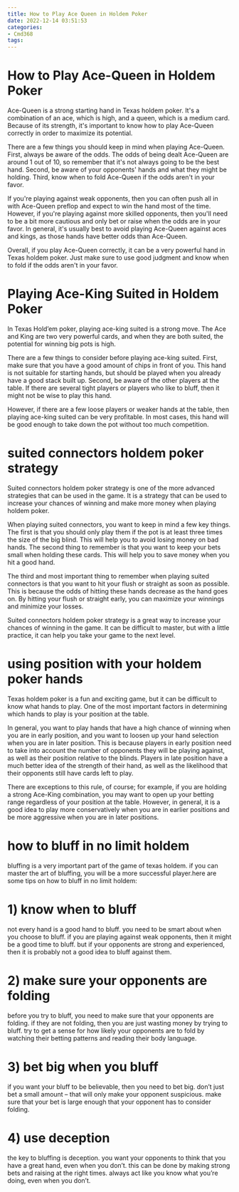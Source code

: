 ```yaml
---
title: How to Play Ace Queen in Holdem Poker
date: 2022-12-14 03:51:53
categories:
- Cmd368
tags:
---
```



#  How to Play Ace-Queen in Holdem Poker

 Ace-Queen is a strong starting hand in Texas holdem poker. It's a combination of an ace, which is high, and a queen, which is a medium card. Because of its strength, it's important to know how to play Ace-Queen correctly in order to maximize its potential.

There are a few things you should keep in mind when playing Ace-Queen. First, always be aware of the odds. The odds of being dealt Ace-Queen are around 1 out of 10, so remember that it's not always going to be the best hand. Second, be aware of your opponents' hands and what they might be holding. Third, know when to fold Ace-Queen if the odds aren't in your favor.

If you're playing against weak opponents, then you can often push all in with Ace-Queen preflop and expect to win the hand most of the time. However, if you're playing against more skilled opponents, then you'll need to be a bit more cautious and only bet or raise when the odds are in your favor. In general, it's usually best to avoid playing Ace-Queen against aces and kings, as those hands have better odds than Ace-Queen.

Overall, if you play Ace-Queen correctly, it can be a very powerful hand in Texas holdem poker. Just make sure to use good judgment and know when to fold if the odds aren't in your favor.

#  Playing Ace-King Suited in Holdem Poker

In Texas Hold’em poker, playing ace-king suited is a strong move. The Ace and King are two very powerful cards, and when they are both suited, the potential for winning big pots is high.

There are a few things to consider before playing ace-king suited. First, make sure that you have a good amount of chips in front of you. This hand is not suitable for starting hands, but should be played when you already have a good stack built up. Second, be aware of the other players at the table. If there are several tight players or players who like to bluff, then it might not be wise to play this hand.

However, if there are a few loose players or weaker hands at the table, then playing ace-king suited can be very profitable. In most cases, this hand will be good enough to take down the pot without too much competition.

#  suited connectors holdem poker strategy

Suited connectors holdem poker strategy is one of the more advanced strategies that can be used in the game. It is a strategy that can be used to increase your chances of winning and make more money when playing holdem poker.

When playing suited connectors, you want to keep in mind a few key things. The first is that you should only play them if the pot is at least three times the size of the big blind. This will help you to avoid losing money on bad hands. The second thing to remember is that you want to keep your bets small when holding these cards. This will help you to save money when you hit a good hand.

The third and most important thing to remember when playing suited connectors is that you want to hit your flush or straight as soon as possible. This is because the odds of hitting these hands decrease as the hand goes on. By hitting your flush or straight early, you can maximize your winnings and minimize your losses.

Suited connectors holdem poker strategy is a great way to increase your chances of winning in the game. It can be difficult to master, but with a little practice, it can help you take your game to the next level.

#  using position with your holdem poker hands

Texas holdem poker is a fun and exciting game, but it can be difficult to know what hands to play. One of the most important factors in determining which hands to play is your position at the table.

In general, you want to play hands that have a high chance of winning when you are in early position, and you want to loosen up your hand selection when you are in later position. This is because players in early position need to take into account the number of opponents they will be playing against, as well as their position relative to the blinds. Players in late position have a much better idea of the strength of their hand, as well as the likelihood that their opponents still have cards left to play.

There are exceptions to this rule, of course; for example, if you are holding a strong Ace-King combination, you may want to open up your betting range regardless of your position at the table. However, in general, it is a good idea to play more conservatively when you are in earlier positions and be more aggressive when you are in later positions.

#  how to bluff in no limit holdem

 bluffing is a very important part of the game of texas holdem. if you can master the art of bluffing, you will be a more successful player.here are some tips on how to bluff in no limit holdem:

# 1) know when to bluff

not every hand is a good hand to bluff. you need to be smart about when you choose to bluff. if you are playing against weak opponents, then it might be a good time to bluff. but if your opponents are strong and experienced, then it is probably not a good idea to bluff against them.

# 2) make sure your opponents are folding

before you try to bluff, you need to make sure that your opponents are folding. if they are not folding, then you are just wasting money by trying to bluff. try to get a sense for how likely your opponents are to fold by watching their betting patterns and reading their body language.

# 3) bet big when you bluff

if you want your bluff to be believable, then you need to bet big. don’t just bet a small amount – that will only make your opponent suspicious. make sure that your bet is large enough that your opponent has to consider folding.

# 4) use deception

the key to bluffing is deception. you want your opponents to think that you have a great hand, even when you don’t. this can be done by making strong bets and raising at the right times. always act like you know what you’re doing, even when you don’t.